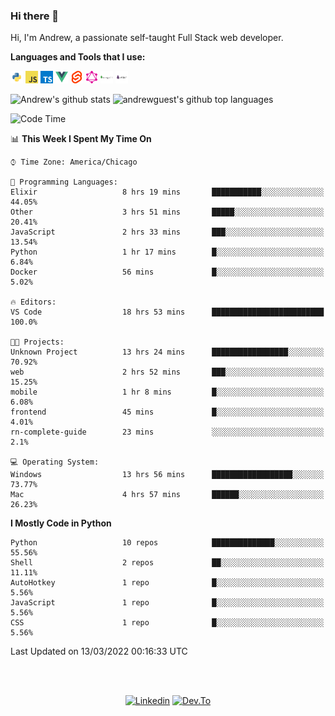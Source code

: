 ### Hi there 👋

Hi, I'm Andrew, a passionate self-taught Full Stack web developer.

**Languages and Tools that I use:**  

<code><img height="20" src="https://raw.githubusercontent.com/github/explore/80688e429a7d4ef2fca1e82350fe8e3517d3494d/topics/python/python.png"></code>
<code><img height="20" src="https://raw.githubusercontent.com/github/explore/80688e429a7d4ef2fca1e82350fe8e3517d3494d/topics/javascript/javascript.png"></code>
<code><img height="20" src="https://raw.githubusercontent.com/github/explore/80688e429a7d4ef2fca1e82350fe8e3517d3494d/topics/typescript/typescript.png"></code>
<code><img height="20" src="https://raw.githubusercontent.com/github/explore/80688e429a7d4ef2fca1e82350fe8e3517d3494d/topics/vue/vue.png"></code>
<code><img height="20" src="https://raw.githubusercontent.com/github/explore/42198dc9113595ddd22cc12771bb719c8cf08b67/topics/svelte/svelte.png"></code>
<code><img height="20" src="https://raw.githubusercontent.com/github/explore/5c058a388828bb5fde0bcafd4bc867b5bb3f26f3/topics/graphql/graphql.png"></code>
<code><img height="20" src="https://raw.githubusercontent.com/github/explore/80688e429a7d4ef2fca1e82350fe8e3517d3494d/topics/mongodb/mongodb.png"></code>
<code><img height="20" src="https://raw.githubusercontent.com/github/explore/d106aa3f6fa091ab80ab5c8cf0d931baff3caaea/topics/elixir/elixir.png"></code>

![Andrew's github stats](https://github-readme-stats.vercel.app/api?username=andrewguest&show_icons=true&theme=vue-dark&count_private=true)
<img height="180em" src="https://github-readme-stats.vercel.app/api/top-langs/?username=andrewguest&theme=vue-dark&layout=compact" alt="andrewguest's github top languages" />

<!--START_SECTION:waka-->
![Code Time](http://img.shields.io/badge/Code%20Time-1%2C006%20hrs%2011%20mins-blue)

📊 **This Week I Spent My Time On** 

```text
⌚︎ Time Zone: America/Chicago

💬 Programming Languages: 
Elixir                   8 hrs 19 mins       ███████████░░░░░░░░░░░░░░   44.05% 
Other                    3 hrs 51 mins       █████░░░░░░░░░░░░░░░░░░░░   20.41% 
JavaScript               2 hrs 33 mins       ███░░░░░░░░░░░░░░░░░░░░░░   13.54% 
Python                   1 hr 17 mins        █░░░░░░░░░░░░░░░░░░░░░░░░   6.84% 
Docker                   56 mins             █░░░░░░░░░░░░░░░░░░░░░░░░   5.02%

🔥 Editors: 
VS Code                  18 hrs 53 mins      █████████████████████████   100.0%

🐱‍💻 Projects: 
Unknown Project          13 hrs 24 mins      █████████████████░░░░░░░░   70.92% 
web                      2 hrs 52 mins       ███░░░░░░░░░░░░░░░░░░░░░░   15.25% 
mobile                   1 hr 8 mins         █░░░░░░░░░░░░░░░░░░░░░░░░   6.08% 
frontend                 45 mins             █░░░░░░░░░░░░░░░░░░░░░░░░   4.01% 
rn-complete-guide        23 mins             ░░░░░░░░░░░░░░░░░░░░░░░░░   2.1%

💻 Operating System: 
Windows                  13 hrs 56 mins      ██████████████████░░░░░░░   73.77% 
Mac                      4 hrs 57 mins       ██████░░░░░░░░░░░░░░░░░░░   26.23%

```

**I Mostly Code in Python** 

```text
Python                   10 repos            ██████████████░░░░░░░░░░░   55.56% 
Shell                    2 repos             ██░░░░░░░░░░░░░░░░░░░░░░░   11.11% 
AutoHotkey               1 repo              █░░░░░░░░░░░░░░░░░░░░░░░░   5.56% 
JavaScript               1 repo              █░░░░░░░░░░░░░░░░░░░░░░░░   5.56% 
CSS                      1 repo              █░░░░░░░░░░░░░░░░░░░░░░░░   5.56%

```



 Last Updated on 13/03/2022 00:16:33 UTC
<!--END_SECTION:waka-->

<br><br>
<p align="center">
   <a href="https://www.linkedin.com/in/andrew-guest-a891759a" target="_blank"><img src="https://img.shields.io/badge/LinkedIn-0077B5?style=for-the-badge&logo=linkedin&logoColor=white" alt="Linkedin"></a>
  <a href="https://dev.to/aguest" target="_blank"><img src="https://img.shields.io/badge/Dev.to-0A0A0A?style=for-the-badge&logo=dev%2Eto&logoColor=white" alt="Dev.To"></a>
</p>
